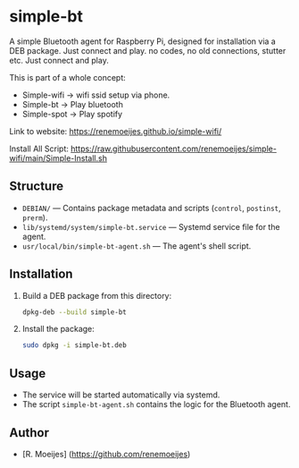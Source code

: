 # simple-bt

A simple Bluetooth agent for Raspberry Pi, designed for installation via a DEB package.
Just connect and play. no codes, no old connections, stutter etc. Just connect and play.

This is part of a whole concept: 
- Simple-wifi  -> wifi ssid setup via phone.
- Simple-bt    -> Play bluetooth
- Simple-spot  -> Play spotify

Link to website:
https://renemoeijes.github.io/simple-wifi/

Install All Script:
https://raw.githubusercontent.com/renemoeijes/simple-wifi/main/Simple-Install.sh



## Structure
- `DEBIAN/` — Contains package metadata and scripts (`control`, `postinst`, `prerm`).
- `lib/systemd/system/simple-bt.service` — Systemd service file for the agent.
- `usr/local/bin/simple-bt-agent.sh` — The agent's shell script.

## Installation
1. Build a DEB package from this directory:
   ```sh
   dpkg-deb --build simple-bt
   ```
2. Install the package:
   ```sh
   sudo dpkg -i simple-bt.deb
   ```

## Usage
- The service will be started automatically via systemd.
- The script `simple-bt-agent.sh` contains the logic for the Bluetooth agent.

## Author
- [R. Moeijes] (https://github.com/renemoeijes)